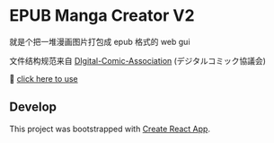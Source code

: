 # EPUB Manga Creator V2

就是个把一堆漫画图片打包成 epub 格式的 web gui

文件结构规范来自 [DIgital-Comic-Association](http://www.digital-comic.jp/) (デジタルコミック協議会)

🚀 [click here to use](https://wing-kai.github.io/epub-manga-creator)

## Develop

This project was bootstrapped with [Create React App](https://github.com/facebook/create-react-app).